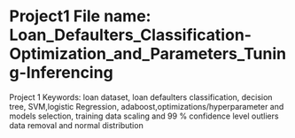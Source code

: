 
 # Project1 File name: Loan_Defaulters_Classification-Optimization_and_Parameters_Tuning-Inferencing
 
Project 1 Keywords: loan dataset, loan defaulters classification, decision tree, SVM,logistic Regression, adaboost,optimizations/hyperparameter and models selection, training data scaling and 99 % confidence level outliers data removal and normal distribution

